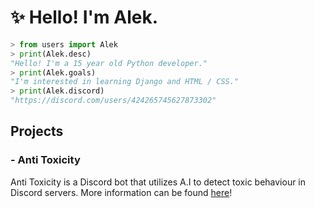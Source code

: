 # ✨ Hello! I'm Alek.

```py
> from users import Alek
> print(Alek.desc)
"Hello! I'm a 15 year old Python developer."
> print(Alek.goals)
"I'm interested in learning Django and HTML / CSS."
> print(Alek.discord)
"https://discord.com/users/424265745627873302"
```

## Projects
### - Anti Toxicity
Anti Toxicity is a Discord bot that utilizes A.I to detect toxic behaviour in Discord servers.
More information can be found [here](https://antitoxicity.cloud/)!
